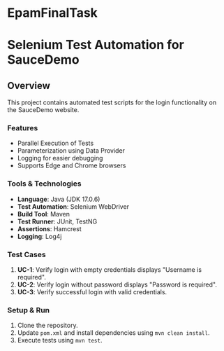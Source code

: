 # EpamFinalTask
# Selenium Test Automation for SauceDemo

## Overview
This project contains automated test scripts for the login functionality on the SauceDemo website.

### Features
- Parallel Execution of Tests
- Parameterization using Data Provider
- Logging for easier debugging
- Supports Edge and Chrome browsers

### Tools & Technologies
- **Language**: Java (JDK 17.0.6)
- **Test Automation**: Selenium WebDriver
- **Build Tool**: Maven
- **Test Runner**: JUnit, TestNG
- **Assertions**: Hamcrest
- **Logging**: Log4j

### Test Cases
1. **UC-1**: Verify login with empty credentials displays "Username is required".
2. **UC-2**: Verify login without password displays "Password is required".
3. **UC-3**: Verify successful login with valid credentials.

### Setup & Run
1. Clone the repository.
2. Update `pom.xml` and install dependencies using `mvn clean install`.
3. Execute tests using `mvn test`.
